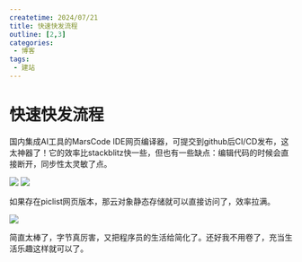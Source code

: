 ```yaml
---
createtime: 2024/07/21
title: 快速快发流程
outline: [2,3]
categories:
 - 博客
tags:
 - 建站
---
```

# 快速快发流程

国内集成AI工具的MarsCode IDE网页编译器，可提交到github后CI/CD发布，这太神器了！它的效率比stackblitz快一些，但也有一些缺点：编辑代码的时候会直接断开，同步性太灵敏了点。

<img src="https://gitee.com/zhangjunjiee/article-images/raw/master/images/202407211319477.png"/>

<img src="https://gitee.com/zhangjunjiee/article-images/raw/master/images/202407211327511.png"/>

如果存在piclist网页版本，那云对象静态存储就可以直接访问了，效率拉满。

<img src="https://gitee.com/zhangjunjiee/article-images/raw/master/images/202407211329967.png"/>

简直太棒了，字节真厉害，又把程序员的生活给简化了。还好我不用卷了，充当生活乐趣这样就可以了。
